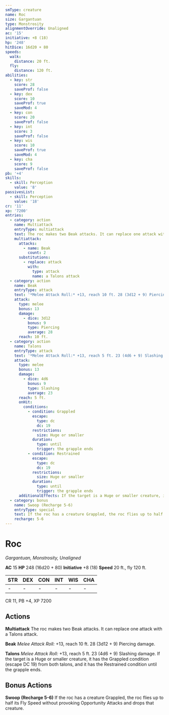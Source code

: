 ```yaml
---
smType: creature
name: Roc
size: Gargantuan
type: Monstrosity
alignmentOverride: Unaligned
ac: '15'
initiative: +8 (18)
hp: '248'
hitDice: 16d20 + 80
speeds:
  walk:
    distance: 20 ft.
  fly:
    distance: 120 ft.
abilities:
  - key: str
    score: 28
    saveProf: false
  - key: dex
    score: 10
    saveProf: true
    saveMod: 4
  - key: con
    score: 20
    saveProf: false
  - key: int
    score: 3
    saveProf: false
  - key: wis
    score: 10
    saveProf: true
    saveMod: 4
  - key: cha
    score: 9
    saveProf: false
pb: '+4'
skills:
  - skill: Perception
    value: '8'
passivesList:
  - skill: Perception
    value: '18'
cr: '11'
xp: '7200'
entries:
  - category: action
    name: Multiattack
    entryType: multiattack
    text: The roc makes two Beak attacks. It can replace one attack with a Talons attack.
    multiattack:
      attacks:
        - name: Beak
          count: 2
      substitutions:
        - replace: attack
          with:
            type: attack
            name: a Talons attack
  - category: action
    name: Beak
    entryType: attack
    text: '*Melee Attack Roll:* +13, reach 10 ft. 28 (3d12 + 9) Piercing damage.'
    attack:
      type: melee
      bonus: 13
      damage:
        - dice: 3d12
          bonus: 9
          type: Piercing
          average: 28
      reach: 10 ft.
  - category: action
    name: Talons
    entryType: attack
    text: '*Melee Attack Roll:* +13, reach 5 ft. 23 (4d6 + 9) Slashing damage. If the target is a Huge or smaller creature, it has the Grappled condition (escape DC 19) from both talons, and it has the Restrained condition until the grapple ends.'
    attack:
      type: melee
      bonus: 13
      damage:
        - dice: 4d6
          bonus: 9
          type: Slashing
          average: 23
      reach: 5 ft.
      onHit:
        conditions:
          - condition: Grappled
            escape:
              type: dc
              dc: 19
            restrictions:
              size: Huge or smaller
            duration:
              type: until
              trigger: the grapple ends
          - condition: Restrained
            escape:
              type: dc
              dc: 19
            restrictions:
              size: Huge or smaller
            duration:
              type: until
              trigger: the grapple ends
      additionalEffects: If the target is a Huge or smaller creature, it has the Grappled condition (escape DC 19) from both talons, and it has the Restrained condition until the grapple ends.
  - category: bonus
    name: Swoop (Recharge 5-6)
    entryType: special
    text: If the roc has a creature Grappled, the roc flies up to half its Fly Speed without provoking Opportunity Attacks and drops that creature.
    recharge: 5-6
---
```


# Roc
*Gargantuan, Monstrosity, Unaligned*

**AC** 15
**HP** 248 (16d20 + 80)
**Initiative** +8 (18)
**Speed** 20 ft., fly 120 ft.

| STR | DEX | CON | INT | WIS | CHA |
| --- | --- | --- | --- | --- | --- |
| - | - | - | - | - | - |

CR 11, PB +4, XP 7200

## Actions

**Multiattack**
The roc makes two Beak attacks. It can replace one attack with a Talons attack.

**Beak**
*Melee Attack Roll:* +13, reach 10 ft. 28 (3d12 + 9) Piercing damage.

**Talons**
*Melee Attack Roll:* +13, reach 5 ft. 23 (4d6 + 9) Slashing damage. If the target is a Huge or smaller creature, it has the Grappled condition (escape DC 19) from both talons, and it has the Restrained condition until the grapple ends.

## Bonus Actions

**Swoop (Recharge 5-6)**
If the roc has a creature Grappled, the roc flies up to half its Fly Speed without provoking Opportunity Attacks and drops that creature.
